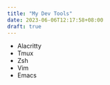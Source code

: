 ```yaml
---
title: "My Dev Tools"
date: 2023-06-06T12:17:58+08:00
draft: true
---
```


- Alacritty
- Tmux
- Zsh
- Vim
- Emacs
